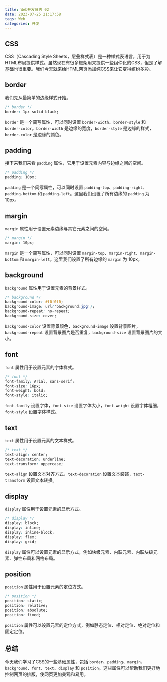 ```yaml
---
title: Web开发日志 02
date: 2023-07-25 21:17:58
tags: Web
categories: 开发
---
```


## CSS

CSS（Cascading Style Sheets，层叠样式表）是一种样式表语言，用于为HTML布局提供样式。虽然现在有很多框架用来提供一些组件化的CSS，但是了解基础也很重要。我们今天就来给HTML网页添加纯CSS来让它变得缤纷多彩。

## border

我们先从最简单的边缘样式开始。

```css
/* border */
border: 1px solid black;
```

`border` 是一个简写属性，可以同时设置 `border-width`、`border-style` 和 `border-color`。`border-width` 是边缘的宽度，`border-style` 是边缘的样式，`border-color` 是边缘的颜色。

## padding

接下来我们来看 `padding` 属性，它用于设置元素内容与边缘之间的空间。

```css
/* padding */
padding: 10px;
```

`padding` 是一个简写属性，可以同时设置 `padding-top`、`padding-right`、`padding-bottom` 和 `padding-left`。这里我们设置了所有边缘的 `padding` 为 10px。

## margin

`margin` 属性用于设置元素边缘与其它元素之间的空间。

```css
/* margin */
margin: 10px;
```

`margin` 是一个简写属性，可以同时设置 `margin-top`、`margin-right`、`margin-bottom` 和 `margin-left`。这里我们设置了所有边缘的 `margin` 为 10px。

## background

`background` 属性用于设置元素的背景样式。

```css
/* background */
background-color: #f0f0f0;
background-image: url('background.jpg');
background-repeat: no-repeat;
background-size: cover;
```

`background-color` 设置背景颜色，`background-image` 设置背景图片，`background-repeat` 设置背景图片是否重复，`background-size` 设置背景图片的大小。

## font

`font` 属性用于设置元素的字体样式。

```css
/* font */
font-family: Arial, sans-serif;
font-size: 16px;
font-weight: bold;
font-style: italic;
```

`font-family` 设置字体，`font-size` 设置字体大小，`font-weight` 设置字体粗细，`font-style` 设置字体样式。

## text

`text` 属性用于设置元素的文本样式。

```css
/* text */
text-align: center;
text-decoration: underline;
text-transform: uppercase;
```

`text-align` 设置文本对齐方式，`text-decoration` 设置文本装饰，`text-transform` 设置文本转换。

## display

`display` 属性用于设置元素的显示方式。

```css
/* display */
display: block;
display: inline;
display: inline-block;
display: flex;
display: grid;
```

`display` 属性可以设置元素的显示方式，例如块级元素、内联元素、内联块级元素、弹性布局和网格布局。

## position

`position` 属性用于设置元素的定位方式。

```css
/* position */
position: static;
position: relative;
position: absolute;
position: fixed;
```

`position` 属性可以设置元素的定位方式，例如静态定位、相对定位、绝对定位和固定定位。

## 总结

今天我们学习了CSS的一些基础属性，包括 `border`、`padding`、`margin`、`background`、`font`、`text`、`display` 和 `position`。这些属性可以帮助我们更好地控制网页的排版，使网页更加美观和易用。